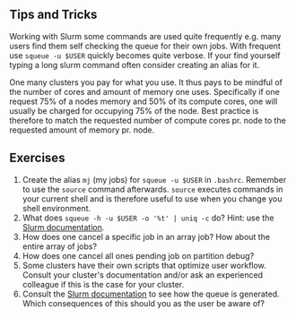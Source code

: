 Tips and Tricks
---

Working with Slurm some commands are used quite frequently e.g. many users find them self checking the queue for their own jobs.
With frequent use `squeue -u $USER` quickly becomes quite verbose.
If your find yourself typing a long slurm command often consider creating an alias for it.

One many clusters you pay for what you use.
It thus pays to be mindful of the number of cores and amount of memory one uses.
Specifically if one request 75% of a nodes memory and 50% of its compute cores, one will usually be charged for occupying 75% of the node.
Best practice is therefore to match the requested number of compute cores pr. node to the requested amount of memory pr. node.

Exercises
---
1. Create the alias `mj` (my jobs) for `squeue -u $USER` in `.bashrc`. Remember to use the `source` command afterwards. `source` executes commands in your current shell and is therefore useful to use when you change you shell environment.
2. What does `squeue -h -u $USER -o '%t' | uniq -c` do? Hint: use the [Slurm documentation](https://slurm.schedmd.com/sbatch.html).
3. How does one cancel a specific job in an array job? How about the entire array of jobs?
4. How does one cancel all ones pending job on partition debug?
5. Some clusters have their own scripts that optimize user workflow. Consult your cluster's documentation and/or ask an experienced colleague if this is the case for your cluster.
6. Consult the [Slurm documentation](https://slurm.schedmd.com/priority_multifactor.html) to see how the queue is generated. Which consequences of this should you as the user be aware of?